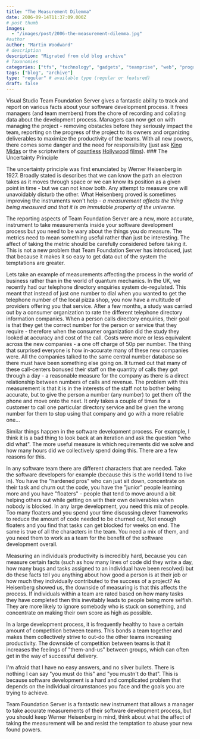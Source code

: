 ```yaml
---
title: "The Measurement Dilemma"
date: 2006-09-14T11:37:09.000Z
# post thumb
images:
  - "/images/post/2006-the-measurement-dilemma.jpg"
#author
author: "Martin Woodward"
# description
description: "Migrated from old blog archive"
# Taxonomies
categories: ["tfs", "technology", "gadgets", "teamprise", "web", "programming"]
tags: ["blog", "archive"]
type: "regular" # available type (regular or featured)
draft: false
---
```

Visual Studio Team Foundation Server gives a fantastic ability to track and report on various facts about your software development process.  It frees managers (and team members) from the chore of recording and collating data about the development process.  Managers can now get on with managing the project - removing obstacles before they seriously impact the team, reporting on the progress of the project to its owners and organizing deliverables to maximize the productivity of the teams.  With all new powers, there comes some danger and the need for responsibility (just ask [King Midas](http://www.primaryresources.co.uk/english/kingmidas.htm) or the scriptwriters of [countless](http://www.imdb.com/title/tt0315327/) [Hollywood](http://www.imdb.com/title/tt0207201/) [films](http://www.imdb.com/title/tt0086393/)).   ### The Uncertainty Principle 

The uncertainty principle was first enunciated by Werner Heisenberg in 1927.  Broadly stated is describes that we can know the path an electron takes as it moves through space or we can know its position as a given point in time - but we can not know both.  Any attempt to measure one will unavoidably disturb the other.  What Heisenberg proved is sometimes improving the instruments won't help - *a measurement affects the thing being measured and that it is an immutable property of the universe.* 

The reporting aspects of Team Foundation Server are a new, more accurate, instrument to take measurements inside your software development process but you need to be wary about the things you do measure.  The metrics need to mean something useful rather than just be interesting.  The affect of taking the metric should be carefully considered before taking it.  This is not a new problem that Team Foundation Server has introduced, just that because it makes it so easy to get data out of the system the temptations are greater. 

Lets take an example of measurements affecting the process in the world of business rather than in the world of quantum mechanics.  In the UK, we recently had our telephone directory enquiries system de-regulated.  This meant that instead of just one number to dial when you wanted to get the telephone number of the local pizza shop, you now have a multitude of providers offering you that service.  After a few months, a study was carried out by a consumer organization to rate the different telephone directory information companies.  When a person calls directory enquiries, their goal is that they get the correct number for the person or service that they require - therefore when the consumer organization did the study they looked at accuracy and cost of the call.  Costs were more or less equivalent across the new companies - a one off charge of 50p per number.  The thing that surprised everyone is how in-accurate many of these new companies were.  All the companies talked to the same central number database so there must have been something else going on.  It turned out that many of these call-centers bonused their staff on the quantity of calls they got through a day - a reasonable measure for the company as there is a direct relationship between numbers of calls and revenue. The problem with this measurement is that it is in the interests of the staff not to bother being accurate, but to give the person a number (any number) to get them off the phone and move onto the next.  It only takes a couple of times for a customer to call one particular directory service and be given the wrong number for them to stop using that company and go with a more reliable one... 

Similar things happen in the software development process.  For example, I think it is a bad thing to look back at an iteration and ask the question "who did what".  The more useful measure is which requirements did we solve and how many hours did we collectively spend doing this.  There are a few reasons for this.   

In any software team there are different characters that are needed.  Take the software developers for example (because this is the world I tend to live in).  You have the "hardened pros" who can just sit down, concentrate on their task and churn out the code, you have the "junior" people learning more and you have "floaters" - people that tend to move around a bit helping others out while getting on with their own deliverables when nobody is blocked.  In any large development, you need this mix of people.  Too many floaters and you spend your time discussing clever frameworks to reduce the amount of code needed to be churned out, Not enough floaters and you find that tasks can get blocked for weeks on end.  The same is true of all the characters in the team.  You need a mix of them, and you need them to work as a team for the benefit of the software development overall. 

Measuring an individuals productivity is incredibly hard, because you can measure certain facts (such as how many lines of code did they write a day, how many bugs and tasks assigned to an individual have been resolved) but do these facts tell you anything about how good a person is at their job or how much they individually contributed to the success of a project?  As Heisenberg showed us, the downside of measuring is that this affects the process.  If individuals within a team are rated based on how many tasks they have completed then this inevitably leads to people being more selfish.  They are more likely to ignore somebody who is stuck on something, and concentrate on making their own score as high as possible. 

In a large development process, it is frequently healthy to have a certain amount of competition between teams.  This bonds a team together and makes them collectively strive to out-do the other teams increasing productivity.  The downside of competition between teams is that it increases the feelings of "them-and-us" between groups, which can often get in the way of successful delivery. 

I'm afraid that I have no easy answers, and no silver bullets.  There is nothing I can say "you must do this" and "you mustn't do that".  This is because software development is a hard and complicated problem that depends on the individual circumstances you face and the goals you are trying to achieve. 

Team Foundation Server is a fantastic new instrument that allows a manager to take accurate measurements of their software development process, but you should keep Werner Heisenberg in mind, think about what the affect of taking the measurement will be and resist the temptation to abuse your new found powers.